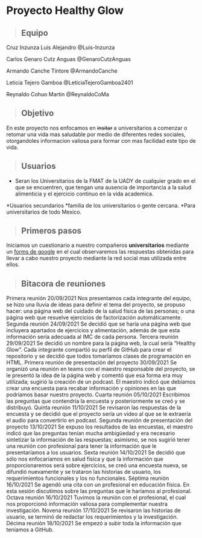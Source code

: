 # Proyecto Healthy Glow

> ## Equipo
Cruz Inzunza Luis Alejandro @Luis-Inzunza 

Carlos Genaro Cutz Anguas @GenaroCutzAnguas 

Armando Canche Tíntore @ArmandoCanche 

Leticia Tejero Gamboa @LeticiaTejeroGamboa2401 

Reynaldo Cohuo Martin @ReynaldoCoMa 

> ## Objetivo
En este proyecto nos enfocamos en ~~insitar~~ a universitarios a comenzar o retomar una vida mas saludable por medio de diferentes redes sociales, otorgandoles informacion valiosa para formar con mas facilidad este tipo de vida.

> ## Usuarios
* Seran los Universitarios de la FMAT de la UADY de cualquier grado en el que se encuentren, que tengan una ausencia de importancia a la salud alimenticia y el ejercicio continuo en la vida academica.

*Usuarios secundarios
    *familia de los universitarios o gente cercana.
    *Para universitarios de todo Mexico. 

> ## Primeros pasos
Iniciamos un cuestionario a nuestro compañeros **universitarios** mediante un [forms de google](https://docs.google.com/forms/d/e/1FAIpQLSclARY71lZsVBsoMQEKyx9lgtu7nL6Svs0LmfPxBnMnsZrXYw/viewform?usp=sf_link "cuestionario") en el cual observaremos las respuestas obtenidas para llevar a cabo nuestro proyecto mediante la red social mas utilizada entre ellos.

>## Bitacora de reuniones
Primera reunión 20/09/2021
Nos presentamos cada integrante del equipo, se hizo una lluvia de ideas para definir el tema del proyecto, se propuso hacer: una página web del cuidado de la salud física de las personas; o una página web que resuelve ejercicios de factorización automáticamente.
Segunda reunión 24/09/2021
Se decidió que se haría una página web que incluyera apartados de ejercicios y alimentación, además de que esta información sería adecuada al IMC de cada persona.
Tercera reunión 29/09/2021
Se decidió un nombre para la página web, la cual sería “Healthy Glow”. 
Cada integrante compartió su perfil de GitHub para crear el repositorio y se decidió que todos tomaríamos clases de programación en HTML.
Primera reunión de presentación del proyecto 30/09/2021
Se organizó una reunión en teams con el maestro responsable del proyecto, se le presentó la idea de la página web y comentó que esa forma era muy utilizada; sugirió la creación de un podcast.
El maestro indicó que debíamos crear una encuesta para recabar información y opiniones en las que podríamos basar nuestro proyecto.
Cuarta reunión 05/10/2021
Escribimos las preguntas que contendría la encuesta y posteriormente se creó y se distribuyó.
Quinta reunión 11/10/2021
Se revisaron las respuestas de la encuesta y se decidió que el proyecto sería un video al que se le extraería el audio para convertirlo en podcast.
Segunda reunión de presentación del proyecto 13/10/2021
Se expuso los resultados de las encuestas, el maestro indicó que las preguntas tenían mucha ambigüedad y era necesario sintetizar la información de las respuestas; asimismo, se nos sugirió tener una reunión con profesional para tener la información que le presentaríamos a los usuarios.
Sexta reunión 14/10/2021
Se decidió que sólo nos enfocaríamos en salud física y que la información que proporcionaremos será sobre ejercicios, se creó una encuesta nueva, se difundió nuevamente y se trataron las historias de usuario, los requerimientos funcionales y los no funcionales.
Séptima reunión 16/10/2021
Se agendó una cita con un profesional en educación física. En esta sesión discutimos sobre las preguntas que le haríamos al profesional.
Octava reunión 16/10/2021
Tuvimos la reunión con el profesional, el cual nos proporcionó información valiosa para complementar nuestra investigación.
Novena reunión 17/10/2021
Se revisaron las historias de usuario, se terminó de redactar los requerimientos y la investigación.
Décima reunión 18/10/2021
Se empezó a subir toda la información que teníamos a GitHub.
